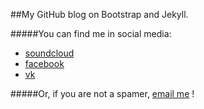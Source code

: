 ##My GitHub blog on Bootstrap and Jekyll.

#####You can find me in social media:
- [soundcloud](http://www.soundcloud.com/remindmemind)
- [facebook](http://www.facebook.com/drolevich) 
- [vk](http://www.vk.com/remindme)

#####Or, if you are not a spamer, [email me](mailto:d.rolevich@gmail.com) !

